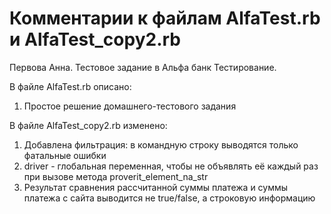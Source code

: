 # Комментарии к файлам AlfaTest.rb и AlfaTest_copy2.rb
Первова Анна. Тестовое задание в Альфа банк Тестирование.

В файле AlfaTest.rb описано:
1) Простое решение домашнего-тестового задания

В файле AlfaTest_copy2.rb изменено:
1) Добавлена фильтрация: в командную строку выводятся только фатальные ошибки
2) driver - глобальная переменная, чтобы не объявлять её каждый раз при вызове метода proverit_element_na_str
3) Результат сравнения рассчитанной суммы платежа и суммы платежа с сайта выводится не true/false, а строковую информацию
